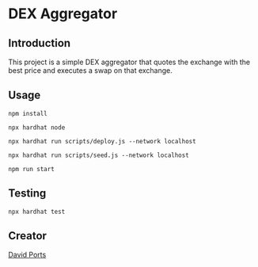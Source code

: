 # DEX Aggregator

## Introduction

This project is a simple DEX aggregator that quotes the exchange with the best price and executes a swap on that exchange.  

## Usage

```npm install```

```npx hardhat node```

```npx hardhat run scripts/deploy.js --network localhost```

```npx hardhat run scripts/seed.js --network localhost```

```npm run start```

## Testing

```npx hardhat test```

## Creator

[David Ports](https://github.com/snarfgod)
